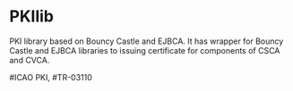 # PKIlib
PKI library based on Bouncy Castle and EJBCA.
It has wrapper for Bouncy Castle and EJBCA libraries to issuing certificate for components of CSCA and CVCA.

#ICAO PKI, #TR-03110
